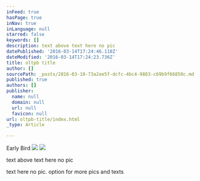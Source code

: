 ```yaml
---
inFeed: true
hasPage: true
inNav: true
inLanguage: null
starred: false
keywords: []
description: text above text here no pic
datePublished: '2016-03-14T17:24:46.118Z'
dateModified: '2016-03-14T17:24:23.736Z'
title: oltpb title
author: []
sourcePath: _posts/2016-03-10-73a2ee5f-dcfc-4bc4-9883-c69b9f66850c.md
published: true
authors: []
publisher:
  name: null
  domain: null
  url: null
  favicon: null
url: oltpb-title/index.html
_type: Article

---
```

Early Bird ![](https://s3-us-west-2.amazonaws.com/the-grid-img/p/9875a329f42c07172593afc183dc87aa18d7ae48.jpg)
![](https://s3-us-west-2.amazonaws.com/the-grid-img/p/36559a7d79527ed8bc80f4a321ba9f53dbfeb7a2.jpg)

text above text here no pic

text here no pic. option for more pics and texts